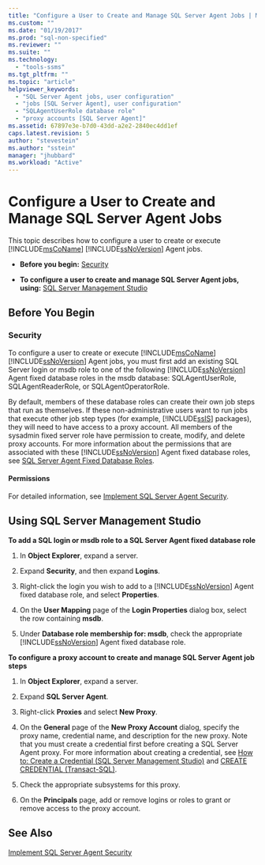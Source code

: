 ```yaml
---
title: "Configure a User to Create and Manage SQL Server Agent Jobs | Microsoft Docs"
ms.custom: ""
ms.date: "01/19/2017"
ms.prod: "sql-non-specified"
ms.reviewer: ""
ms.suite: ""
ms.technology: 
  - "tools-ssms"
ms.tgt_pltfrm: ""
ms.topic: "article"
helpviewer_keywords: 
  - "SQL Server Agent jobs, user configuration"
  - "jobs [SQL Server Agent], user configuration"
  - "SQLAgentUserRole database role"
  - "proxy accounts [SQL Server Agent]"
ms.assetid: 67897e3e-b7d0-43dd-a2e2-2840ec4dd1ef
caps.latest.revision: 5
author: "stevestein"
ms.author: "sstein"
manager: "jhubbard"
ms.workload: "Active"
---
```

# Configure a User to Create and Manage SQL Server Agent Jobs
This topic describes how to configure a user to create or execute [!INCLUDE[msCoName](../../includes/msconame_md.md)] [!INCLUDE[ssNoVersion](../../includes/ssnoversion_md.md)] Agent jobs.  
  
-   **Before you begin:**  [Security](#Security)  
  
-   **To configure a user to create and manage SQL Server Agent jobs, using:**  [SQL Server Management Studio](#SSMS)  
  
## <a name="BeforeYouBegin"></a>Before You Begin  
  
### <a name="Security"></a>Security  
To configure a user to create or execute [!INCLUDE[msCoName](../../includes/msconame_md.md)] [!INCLUDE[ssNoVersion](../../includes/ssnoversion_md.md)] Agent jobs, you must first add an existing SQL Server login or msdb role to one of the following [!INCLUDE[ssNoVersion](../../includes/ssnoversion_md.md)] Agent fixed database roles in the msdb database: SQLAgentUserRole, SQLAgentReaderRole, or SQLAgentOperatorRole.  
  
By default, members of these database roles can create their own job steps that run as themselves. If these non-administrative users want to run jobs that execute other job step types (for example, [!INCLUDE[ssIS](../../includes/ssis_md.md)] packages), they will need to have access to a proxy account. All members of the sysadmin fixed server role have permission to create, modify, and delete proxy accounts. For more information about the permissions that are associated with these [!INCLUDE[ssNoVersion](../../includes/ssnoversion_md.md)] Agent fixed database roles, see [SQL Server Agent Fixed Database Roles](../../ssms/agent/sql-server-agent-fixed-database-roles.md).  
  
#### <a name="Permissions"></a>Permissions  
For detailed information, see [Implement SQL Server Agent Security](../../ssms/agent/implement-sql-server-agent-security.md).  
  
## <a name="SSMS"></a>Using SQL Server Management Studio  
**To add a SQL login or msdb role to a SQL Server Agent fixed database role**  
  
1.  In **Object Explorer**, expand a server.  
  
2.  Expand **Security**, and then expand **Logins**.  
  
3.  Right-click the login you wish to add to a [!INCLUDE[ssNoVersion](../../includes/ssnoversion_md.md)] Agent fixed database role, and select **Properties**.  
  
4.  On the **User Mapping** page of the **Login Properties** dialog box, select the row containing **msdb**.  
  
5.  Under **Database role membership for: msdb**, check the appropriate [!INCLUDE[ssNoVersion](../../includes/ssnoversion_md.md)] Agent fixed database role.  
  
**To configure a proxy account to create and manage SQL Server Agent job steps**  
  
1.  In **Object Explorer**, expand a server.  
  
2.  Expand **SQL Server Agent**.  
  
3.  Right-click **Proxies** and select **New Proxy**.  
  
4.  On the **General** page of the **New Proxy Account** dialog, specify the proxy name, credential name, and description for the new proxy. Note that you must create a credential first before creating a SQL Server Agent proxy. For more information about creating a credential, see [How to: Create a Credential (SQL Server Management Studio)](http://msdn.microsoft.com/en-us/c1e77e91-2a69-40d9-b8b3-97cffc710586) and [CREATE CREDENTIAL (Transact-SQL)](http://msdn.microsoft.com/en-us/d5e9ae69-41d9-4e46-b13d-404b88a32d9d).  
  
5.  Check the appropriate subsystems for this proxy.  
  
6.  On the **Principals** page, add or remove logins or roles to grant or remove access to the proxy account.  
  
## See Also  
[Implement SQL Server Agent Security](../../ssms/agent/implement-sql-server-agent-security.md)  
  
